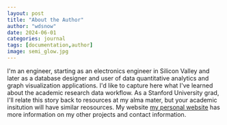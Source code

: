 ```yaml
---
layout: post
title: "About the Author"
author: "wdsnow"
date: 2024-06-01
categories: journal
tags: [documentation,author]
image: semi_glow.jpg
---
```


I'm an engineer, starting as an electronics engineer in Silicon Valley and later as a database designer and user of data quantitative analytics and graph visualization applications. I'd like to capture here what I've learned about the academic research data workflow. As a Stanford University grad, I'll relate this story back to resources at my alma mater, but your academic insitution will have similar reosources. My website [my personal website](https://stanford.edu/~wdsnow/) has more information on my other projects and contact information.
